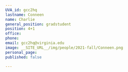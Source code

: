 ```yaml
---
UVA_id: gcc2hq
lastname: Conneen
name: Charlie
general_position: gradstudent
position: 4+1
office:  
phone:  
email: gcc2hq@virginia.edu
image: __SITE_URL__/img/people/2021-fall/Conneen.png 
personal_page: 
published: false

---
```


